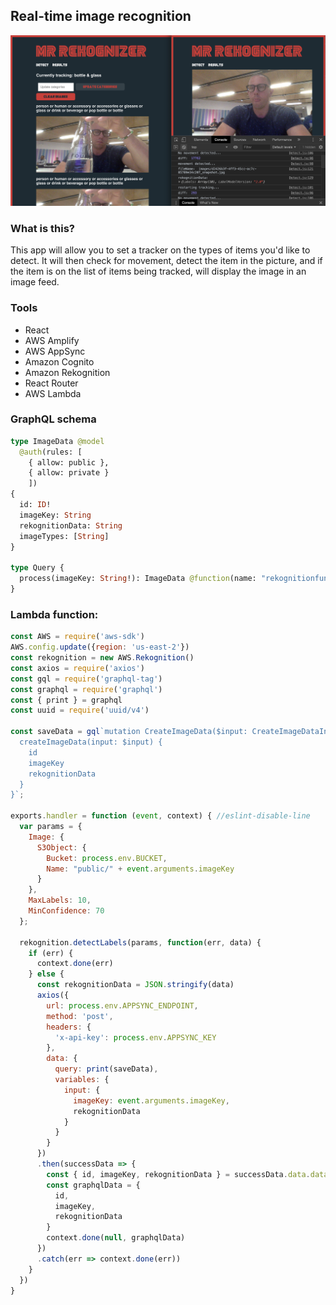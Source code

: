 ## Real-time image recognition

![](header.png)

### What is this?

This app will allow you to set a tracker on the types of items you'd like to detect. It will then check for movement, detect the item in the picture, and if the item is on the list of items being tracked, will display the image in an image feed.

### Tools

- React
- AWS Amplify
- AWS AppSync
- Amazon Cognito
- Amazon Rekognition
- React Router
- AWS Lambda

### GraphQL schema

```graphql
type ImageData @model
  @auth(rules: [
    { allow: public },
    { allow: private }
    ])
{
  id: ID!
  imageKey: String
  rekognitionData: String
  imageTypes: [String]
}

type Query {
  process(imageKey: String!): ImageData @function(name: "rekognitionfunction-${env}")
}
```

### Lambda function:

```javascript
const AWS = require('aws-sdk')
AWS.config.update({region: 'us-east-2'})
const rekognition = new AWS.Rekognition()
const axios = require('axios')
const gql = require('graphql-tag')
const graphql = require('graphql')
const { print } = graphql
const uuid = require('uuid/v4')

const saveData = gql`mutation CreateImageData($input: CreateImageDataInput!) {
  createImageData(input: $input) {
    id
    imageKey
    rekognitionData
  }
}`;

exports.handler = function (event, context) { //eslint-disable-line
  var params = {
    Image: {
      S3Object: {
        Bucket: process.env.BUCKET, 
        Name: "public/" + event.arguments.imageKey
      }
    }, 
    MaxLabels: 10, 
    MinConfidence: 70
  };

  rekognition.detectLabels(params, function(err, data) {
    if (err) {
      context.done(err)
    } else {
      const rekognitionData = JSON.stringify(data)
      axios({
        url: process.env.APPSYNC_ENDPOINT,
        method: 'post',
        headers: {
          'x-api-key': process.env.APPSYNC_KEY
        },
        data: {
          query: print(saveData),
          variables: {
            input: {
              imageKey: event.arguments.imageKey,
              rekognitionData
            }
          }
        }
      })
      .then(successData => {
        const { id, imageKey, rekognitionData } = successData.data.data.createImageData
        const graphqlData = {
          id,
          imageKey,
          rekognitionData
        }
        context.done(null, graphqlData)
      })
      .catch(err => context.done(err))
    }
  })
}
```
